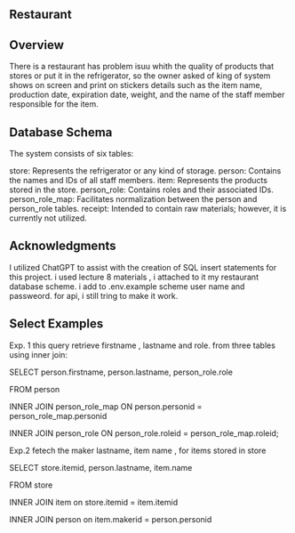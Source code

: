 ## Restaurant
## Overview
There is a restaurant has problem isuu whith the quality of products that stores or put it in the refrigerator, so the owner asked of king of system shows on screen and print on stickers details such as the item name, production date, expiration date, weight, and the name of the staff member responsible for the item.

## Database Schema
The system consists of six tables:

store: Represents the refrigerator or any kind of storage.
person: Contains the names and IDs of all staff members.
item: Represents the products stored in the store.
person_role: Contains roles and their associated IDs.
person_role_map: Facilitates normalization between the person and person_role tables.
receipt: Intended to contain raw materials; however, it is currently not utilized.
## Acknowledgments
I utilized ChatGPT to assist with the creation of SQL insert statements for this project.
i used lecture 8 materials , i attached to it my restaurant database scheme.
i add to .env.example scheme user name and passweord.
for api, i still tring to make it work.
## Select Examples
Exp. 1
this query retrieve firstname , lastname and role. from three tables using inner join:

SELECT person.firstname, person.lastname,
person_role.role

FROM person

INNER JOIN person_role_map ON person.personid = person_role_map.personid

INNER JOIN person_role ON person_role.roleid = person_role_map.roleid;

Exp.2
fetech the maker lastname, item name , for items stored in store

SELECT store.itemid, person.lastname, item.name

FROM store

INNER JOIN item on store.itemid = item.itemid

INNER JOIN person on item.makerid = person.personid
